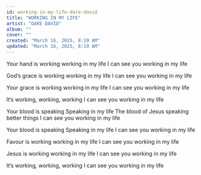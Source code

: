 ```yaml
---
id: working-in-my-life-dare-david
title: "WORKING IN MY LIFE"
artist: "DARE DAVID"
album: ""
cover: ""
created: "March 16, 2025, 8:19 AM"
updated: "March 16, 2025, 8:19 AM"
---
```


Your hand is working working in my life 
I can see you working in my life

God’s grace is working working in my life 
I can see you working in my life

Your grace is working working in my life 
I can see you working in my life


It’s working, working, working
I can see you working in my life

Your blood is speaking
Speaking in my life 
The blood of Jesus speaking better things
I can see you working in my life

Your blood is speaking
Speaking in my life 
I can see you working in my life

Favour is working working in my life 
I can see you working in my life

Jesus is working working in my life
I can see you working in my life

It’s working, working, working
I can see you working in my life